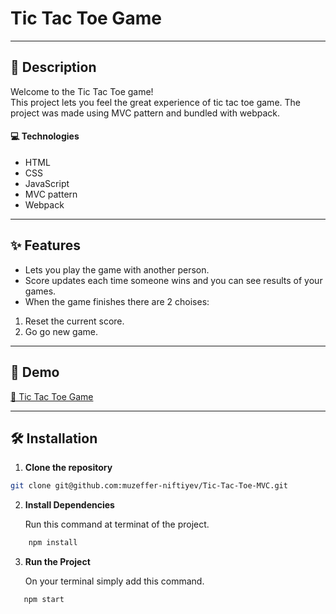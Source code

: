 # Tic Tac Toe Game

---

## 📝 Description

Welcome to the Tic Tac Toe game! <br>
This project lets you feel the great experience of tic tac toe game. The project was made using MVC pattern and bundled with webpack.

#### 💻 Technologies

- HTML
- CSS
- JavaScript
- MVC pattern
- Webpack

---

## ✨ Features

- Lets you play the game with another person.
- Score updates each time someone wins and you can see results of your games.
- When the game finishes there are 2 choises:

1. Reset the current score.
2. Go go new game.

---

## 🚀 Demo

[🔗 Tic Tac Toe Game](https://tic-tac-toe-game-mvc.netlify.app/)

---

## 🛠 Installation

1. **Clone the repository**

```bash
git clone git@github.com:muzeffer-niftiyev/Tic-Tac-Toe-MVC.git
```

2. **Install Dependencies**
   
   Run this command at terminat of the project.

```bash
    npm install
```

3. **Run the Project**
   
   On your terminal simply add this command.

```bash
   npm start
```
